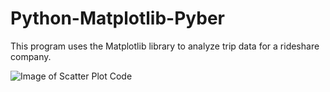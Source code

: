 # Python-Matplotlib-Pyber
This program uses the Matplotlib library to analyze trip data for a rideshare company.

![Image of Scatter Plot Code](https://github.com/finnwurtz/Python-Matplotlib-Pyber/images/Pyber_Scatter_Plot.png)